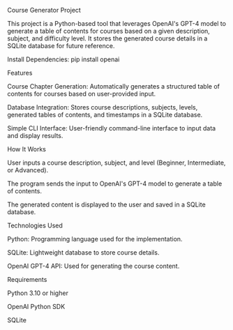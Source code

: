 Course Generator Project

This project is a Python-based tool that leverages OpenAI's GPT-4 model to generate a table of contents for courses based on a given description, subject, and difficulty level. It stores the generated course details in a SQLite database for future reference.

Install Dependencies:
pip install openai

Features

Course Chapter Generation: Automatically generates a structured table of contents for courses based on user-provided input.

Database Integration: Stores course descriptions, subjects, levels, generated tables of contents, and timestamps in a SQLite database.

Simple CLI Interface: User-friendly command-line interface to input data and display results.

How It Works

User inputs a course description, subject, and level (Beginner, Intermediate, or Advanced).

The program sends the input to OpenAI's GPT-4 model to generate a table of contents.

The generated content is displayed to the user and saved in a SQLite database.

Technologies Used

Python: Programming language used for the implementation.

SQLite: Lightweight database to store course details.

OpenAI GPT-4 API: Used for generating the course content.

Requirements

Python 3.10 or higher

OpenAI Python SDK

SQLite


